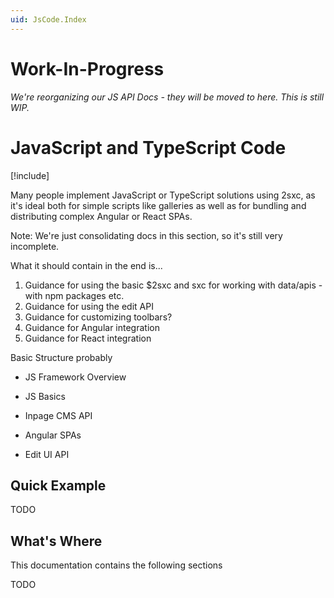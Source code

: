 ```yaml
---
uid: JsCode.Index
---
```


# Work-In-Progress

_We're reorganizing our JS API Docs - they will be moved to here. This is still WIP._

# JavaScript and TypeScript Code

[!include[](~/basics/stack/_shared-float-summary.md)]
<style>.context-box-summary .browser-all { visibility: visible; } </style>

Many people implement JavaScript or TypeScript solutions using 2sxc, as it's ideal both for simple scripts like galleries as well as for bundling and distributing complex Angular or React SPAs.

Note: We're just consolidating docs in this section, so it's still very incomplete. 

What it should contain in the end is...

1. Guidance for using the basic $2sxc and sxc for working with data/apis - with npm packages etc.
1. Guidance for using the edit API
1. Guidance for customizing toolbars?
1. Guidance for Angular integration
1. Guidance for React integration


Basic Structure probably

* JS Framework Overview

* JS Basics

* Inpage CMS API

* Angular SPAs

* Edit UI API


## Quick Example

TODO 

## What's Where

This documentation contains the following sections

TODO


